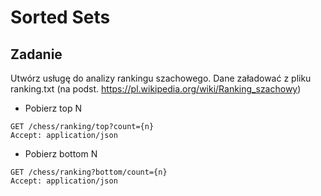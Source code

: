 
# Sorted Sets

## Zadanie

Utwórz usługę do analizy rankingu szachowego.
Dane załadować z pliku ranking.txt (na podst. https://pl.wikipedia.org/wiki/Ranking_szachowy)

- Pobierz top N
~~~
GET /chess/ranking/top?count={n}
Accept: application/json
~~~


- Pobierz bottom N
~~~
GET /chess/ranking?bottom/count={n}
Accept: application/json
~~~
